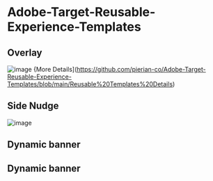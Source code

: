 # Adobe-Target-Reusable-Experience-Templates


## Overlay

![image](https://user-images.githubusercontent.com/101316657/162180080-e762cf92-104c-4c10-9b5f-9974c816b607.png)
{More Details](https://github.com/pierian-co/Adobe-Target-Reusable-Experience-Templates/blob/main/Reusable%20Templates%20Details)
           
## Side Nudge

![image](https://user-images.githubusercontent.com/101316657/162182285-2e95a970-d9fc-47be-bd59-de52d6962232.png)

## Dynamic banner


## Dynamic banner
